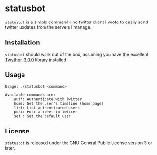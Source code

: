 statusbot
=========

```statusbot``` is a simple command-line twitter client I wrote to easily
send twitter updates from the servers I manage.

Installation
------------

```statusbot``` should work out of the box, assuming you have the excellent
[Twython 3.0.0](https://github.com/ryanmcgrath/twython) library installed.

Usage
-----

```
Usage: ./statusbot <command>

Available commands are:
    auth: Authenticate with Twitter
    home: Get the user's timeline (home page)
    list: List authenticated users
    post: Post a tweet to Twitter
    set : Set the default user
```

License
-------
```statusbot``` is released under the GNU General Public License version 3 or
later.
